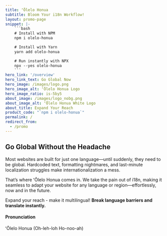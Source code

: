 ```yaml
---
title: ʻŌlelo Honua 
subtitle: Bloom Your i18n Workflow!
layout: promo-page
snippet: |-
    ```bash
    # Install with NPM  
    npm i olelo-honua  

    # Install with Yarn  
    yarn add olelo-honua  

    # Run instantly with NPX  
    npx --yes olelo-honua  
    ```
hero_link: '/overview'
hero_link_text: Go Global Now
hero_image: /images/logo.png
hero_image_alt: ʻŌlelo Honua Logo
hero_image_ratio: is-5by5
about_image: /images/logo_nobg.png
about_image_alt: ʻŌlelo Honua White Logo
about_title: Expand Your Reach
product_code: "`npm i olelo-honua`"
permalink: /
redirect_from:
  - /promo
---
```


## Go Global Without the Headache

Most websites are built for just one language—until suddenly, they need to be global. Hardcoded text, formatting nightmares, and last-minute localization struggles make internationalization a mess.

That’s where ʻŌlelo Honua comes in. We take the pain out of i18n, making it seamless to adapt your website for any language or region—effortlessly, now and in the future.

Expand your reach - make it multilingual!  **Break language barriers and translate instantly.**

#### Pronunciation

ʻŌlelo Honua (Oh-leh-loh Ho-noo-ah)
